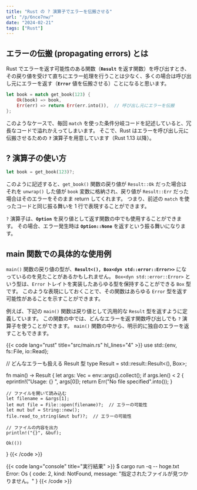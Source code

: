 ```yaml
---
title: "Rust の ? 演算子でエラーを伝搬させる"
url: "/p/6nce7nw/"
date: "2024-02-21"
tags: ["Rust"]
---
```


エラーの伝搬 (propagating errors) とは
----

Rust でエラーを返す可能性のある関数（__`Result`__ を返す関数）を呼び出すとき、その戻り値を受けて直ちにエラー処理を行うことは少なく、多くの場合は呼び出し元にエラーを返す（__`Error`__ 値を伝搬させる）ことになると思います。

```rust
let book = match get_book(123) {
    Ok(book) => book,
    Err(err) => return Err(err.into()),  // 呼び出し元にエラーを伝搬
};
```

このようなケースで、毎回 `match` を使った条件分岐コードを記述していると、冗長なコードで溢れかえってしまいます。
そこで、Rust はエラーを呼び出し元に伝搬させるための __`?`__ 演算子を用意しています（Rust 1.13 以降）。


? 演算子の使い方
----

```rust
let book = get_book(123)?;
```

このように記述すると、`get_book()` 関数の戻り値が `Result::Ok` だった場合はそれを `unwrap()` した値が `book` 変数に格納され、戻り値が `Result::Err` だった場合はそのエラーをそのまま return してくれます。
つまり、前述の `match` を使ったコードと同じ振る舞いを 1 行で表現することができます。

`?` 演算子は、__`Option`__ を戻り値として返す関数の中でも使用することができます。
その場合、エラー発生時は __`Option::None`__ を返すという振る舞いになります。


main 関数での具体的な使用例
----

`main()` 関数の戻り値の型が、__`Result<(), Box<dyn std::error::Error>>`__ になっているのを見たことがあるかもしれません。
`Box<dyn std::error::Error>` という型は、`Error` トレイトを実装したあらゆる型を保持することができる `Box` 型です。
このような表現にしておくことで、その関数はあらゆる `Error` 型を返す可能性があることを示すことができます。

例えば、下記の `main()` 関数は戻り値として汎用的な `Result` 型を返すように定義しています。
この関数の中では、どんなエラーを返す関数呼び出しでも `?` 演算子を使うことができます。
`main()` 関数の中から、明示的に独自のエラーを返すこともできます。

{{< code lang="rust" title="src/main.rs" hl_lines="4" >}}
use std::{env, fs::File, io::Read};

// どんなエラーも扱える Result 型
type Result = std::result::Result<(), Box<dyn std::error::Error>>;

fn main() -> Result {
    let args: Vec<String> = env::args().collect();
    if args.len() < 2 {
        eprintln!("Usage: {} <file>", args[0]);
        return Err("No file specified".into());
    }

    // ファイルを開いて読み込む
    let filename = &args[1];
    let mut file = File::open(filename)?;  // エラーの可能性
    let mut buf = String::new();
    file.read_to_string(&mut buf)?;  // エラーの可能性

    // ファイルの内容を出力
    println!("{}", &buf);

    Ok(())
}
{{< /code >}}

{{< code lang="console" title="実行結果" >}}
$ cargo run -q -- hoge.txt
Error: Os { code: 2, kind: NotFound, message: "指定されたファイルが見つかりません。" }
{{< /code >}}

